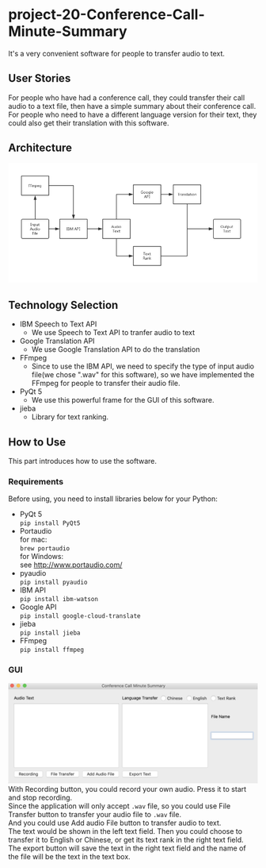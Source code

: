 # project-20-Conference-Call-Minute-Summary
It's a very convenient software for people to transfer audio to text.
## User Stories
For people who have had a conference call, they could transfer their call audio to a text file, then have a simple summary
about their conference call.
For people who need to have a different language version for their text, they could also get their translation with
 this software.
## Architecture
![](https://github.com/ec500-software-engineering/project-20-Conference-Call-Minute-Summary/raw/master/images/Architecture.png)
## Technology Selection
* IBM Speech to Text API
    * We use Speech to Text API to tranfer audio to text
* Google Translation API
    * We use Google Translation API to do the translation
* FFmpeg
    * Since to use the IBM API, we need to specify the type of input audio file(we chose ".wav" for this 
    software), so we have implemented the FFmpeg for people to transfer their audio file.
* PyQt 5
    * We use this powerful frame for the GUI of this software.
* jieba 
    * Library for text ranking.
## How to Use
This part introduces how to use the software.
### Requirements
Before using, you need to install libraries below for your Python:
* PyQt 5  
``pip install PyQt5``
* Portaudio  
for mac:  
``brew portaudio``  
for Windows:  
see http://www.portaudio.com/
* pyaudio  
``pip install pyaudio``
* IBM API  
``pip install ibm-watson``
* Google API  
``pip install google-cloud-translate``
* jieba  
``pip install jieba``
* FFmpeg  
``pip install ffmpeg``  
### GUI
![](https://github.com/ec500-software-engineering/project-20-Conference-Call-Minute-Summary/raw/master/images/GUI.png)
With Recording button, you could record your own audio. Press it to start and stop recording.  
Since the application will only accept ```.wav``` file, so you could use File Transfer button to transfer your audio
 file to ```.wav``` file.  
And you could use Add audio File button to transfer audio to text.  
The text would be shown in the left text field. Then you could choose to transfer it to English or Chinese, or get its text rank
 in the right text field.
The export button will save the text in the right text field and the name of the file will be the text in the text box.

 





